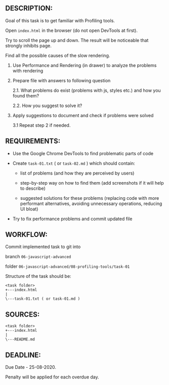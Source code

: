 ## DESCRIPTION:

Goal of this task is to get familiar with Profiling tools.

Open `index.html` in the browser (do not open DevTools at first).

Try to scroll the page up and down. The result will be noticeable that strongly inhibits page.

Find all the possible causes of the slow rendering.

1. Use Performance and Rendering (in drawer) to analyze the problems with rendering

2. Prepare file with answers to following question

    2.1. What problems do exist (problems with js, styles etc.) and how you found them?

    2.2. How you suggest to solve it?

3. Apply suggestions to document and check if problems were solved

    3.1 Repeat step 2 if needed.

## REQUIREMENTS:

* Use the Google Chrome DevTools to find problematic parts of code

* Create `task-01.txt` ( or `task-02.md` ) which should contain:

    * list of problems (and how they are perceived by users)

    * step-by-step way on how to find them (add screenshots if it will help to describe)

    * suggested solutions for these problems (replacing code with more performant alternatives, avoiding unnecessary operations, reducing UI bloat)

* Try to fix performance problems and commit updated file

## WORKFLOW:

Commit implemented task to git into

branch `06-javascript-advanced`

folder `06-javascript-advanced/08-profiling-tools/task-01`

Structure of the task should be:

```
<task folder>
+---index.html
|
\---task-01.txt ( or task-01.md )
```

## SOURCES:

```
<task folder>
+---index.html
|
\---README.md
```

## DEADLINE:

Due Date - 25-08-2020.

Penalty will be applied for each overdue day.

